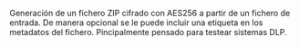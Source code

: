 Generación de un fichero ZIP cifrado con AES256 a partir de un fichero de entrada. 
De manera opcional se le puede incluir una etiqueta en los metadatos del fichero.
Pincipalmente pensado para testear sistemas DLP.
